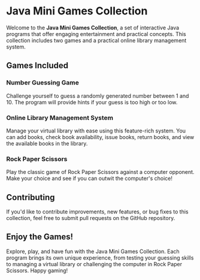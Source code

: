 # Java Mini Games Collection

Welcome to the **Java Mini Games Collection**, a set of interactive Java programs that offer engaging entertainment and practical concepts. This collection includes two games and a practical online library management system.

## Games Included

### Number Guessing Game

Challenge yourself to guess a randomly generated number between 1 and 10. The program will provide hints if your guess is too high or too low.

### Online Library Management System

Manage your virtual library with ease using this feature-rich system. You can add books, check book availability, issue books, return books, and view the available books in the library.

### Rock Paper Scissors

Play the classic game of Rock Paper Scissors against a computer opponent. Make your choice and see if you can outwit the computer's choice!

## Contributing

If you'd like to contribute improvements, new features, or bug fixes to this collection, feel free to submit pull requests on the GitHub repository.

## Enjoy the Games!

Explore, play, and have fun with the Java Mini Games Collection. Each program brings its own unique experience, from testing your guessing skills to managing a virtual library or challenging the computer in Rock Paper Scissors. Happy gaming!
